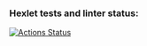 ### Hexlet tests and linter status:
[![Actions Status](https://github.com/lebedevalex3/frontend-project-lvl2/workflows/hexlet-check/badge.svg)](https://github.com/lebedevalex3/frontend-project-lvl2/actions)